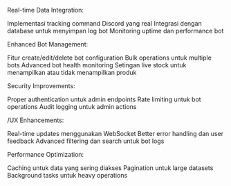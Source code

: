 Real-time Data Integration:

Implementasi tracking command Discord yang real
Integrasi dengan database untuk menyimpan log bot
Monitoring uptime dan performance bot

Enhanced Bot Management:

Fitur create/edit/delete bot configuration
Bulk operations untuk multiple bots
Advanced bot health monitoring
Setingan live stock untuk menampilkan atau tidak menampilkan produk 

Security Improvements:

Proper authentication untuk admin endpoints
Rate limiting untuk bot operations
Audit logging untuk admin actions

/UX Enhancements:

Real-time updates menggunakan WebSocket
Better error handling dan user feedback
Advanced filtering dan search untuk bot logs

Performance Optimization:

Caching untuk data yang sering diakses
Pagination untuk large datasets
Background tasks untuk heavy operations
